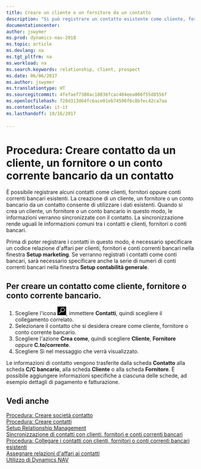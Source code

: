 ```yaml
---
title: Creare un cliente o un fornitore da un contatto
description: "Si può registrare un contatto esistente come cliente, fornitore o conto corrente bancario utilizzando i dati esistenti e specificando la relazione d'affari."
documentationcenter: 
author: jswymer
ms.prod: dynamics-nav-2018
ms.topic: article
ms.devlang: na
ms.tgt_pltfrm: na
ms.workload: na
ms.search.keywords: relationship, client, prospect
ms.date: 06/06/2017
ms.author: jswymer
ms.translationtype: HT
ms.sourcegitcommit: 4fefaef7380ac10836fcac404eea006f55d8556f
ms.openlocfilehash: f28d313d64fc6ace01eb74596f6c8bfec42ca7aa
ms.contentlocale: it-it
ms.lasthandoff: 10/16/2017

---
```

# <a name="how-to-create-a-customer-vendor-or-bank-account-from-a-contact"></a>Procedura: Creare contatto da un cliente, un fornitore o un conto corrente bancario da un contatto
È possibile registrare alcuni contatti come clienti, fornitori oppure conti correnti bancari esistenti. La creazione di un cliente, un fornitore o un conto bancario da un contatto consente di utilizzare i dati esistenti. Quando si crea un cliente, un fornitore o un conto bancario in questo modo, le informazioni verranno sincronizzate con il contatto. La sincronizzazione rende uguali le informazioni comuni tra i contatti e clienti, fornitori o conti bancari.

Prima di poter registrare i contatti in questo modo, è necessario specificare un codice relazione d'affari per clienti, fornitori e conti correnti bancari nella finestra **Setup marketing**. Se verranno registrati i contatti come conti bancari, sarà necessario specificare anche la serie di numeri di conti correnti bancari nella finestra **Setup contabilità generale**.

## <a name="to-create-a-contact-as-a-customer-vendor-or-bank-account"></a>Per creare un contatto come cliente, fornitore o conto corrente bancario.
1. Scegliere l'icona ![Cerca pagina o report](media/ui-search/search_small.png "icona Cerca pagina o report"), immettere **Contatti**, quindi scegliere il collegamento correlato.
2. Selezionare il contatto che si desidera creare come cliente, fornitore o conto corrente bancario.
3. Scegliere l'azione **Crea come**, quindi scegliere **Cliente**, **Fornitore** oppure **C.to/corrente**.
4. Scegliere Sì nel messaggio che verrà visualizzato.

Le informazioni di contatto vengono trasferite dalla scheda **Contatto** alla scheda **C/C bancario**, alla scheda **Cliente** o alla scheda **Fornitore**. È possibile aggiungere informazioni specifiche a ciascuna delle schede, ad esempio dettagli di pagamento e fatturazione.

## <a name="see-also"></a>Vedi anche
[Procedura: Creare società contatto](marketing-create-contact-companies.md)  
[Procedura: Creare contatti](marketing-create-contact-persons.md)  
[Setup Relationship Management](marketing-setup-marketing.md)  
[Sincronizzazione di contatti con clienti, fornitori e conti correnti bancari](marketing-synchronize-contacts-customers-vendors-bank-accounts.md)  
[Procedura: Collegare i contatti con clienti, fornitori o conti correnti bancari esistenti](marketing-how-link-contact.md)  
[Assegnare relazioni d'affari ai contatti](marketing-business-relations.md#AssignBusRelContact)  
[Utilizzo di Dynamics NAV](ui-work-product.md)

